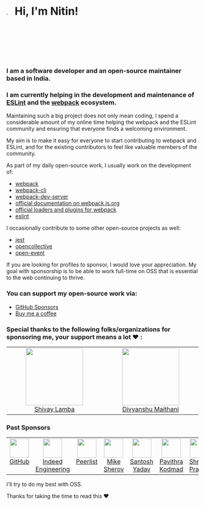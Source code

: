 # <img src="https://raw.githubusercontent.com/aemmadi/aemmadi/master/wave.gif" width="3%"> Hi, I'm Nitin!

### __I am a software developer and an open-source maintainer based in India.__ 

 ### __I am currently helping in the development and maintenance of [__ESLint__](https://github.com/eslint/eslint) and the [__webpack__](https://github.com/webpack/webpack) ecosystem.__

Maintaining such a big project does not only mean coding, I spend a considerable amount of my online time helping the webpack and the ESLint community and ensuring that everyone finds a welcoming environment.

My aim is to make it easy for everyone to start contributing to webpack and ESLint, and for the existing contributors to feel like valuable members of the community.

As part of my daily open-source work, I usually work on the development of: 

- [webpack](https://github.com/webpack/webpack) 
- [webpack-cli](https://github.com/webpack/webpack-cli) 
- [webpack-dev-server](https://github.com/webpack/webpack-dev-server)
- [official documentation on webpack.js.org](https://github.com/webpack/webpack.js.org)
- [official loaders and plugins for webpack](https://github.com/webpack-contrib)
- [eslint](https://github.com/eslint/eslint)


I occasionally contribute to some other open-source projects as well:

- [jest](https://github.com/facebook/jest)
- [opencollective](https://github.com/opencollective/opencollective)
- [open-event](https://github.com/fossasia/open-event-frontend)


If you are looking for profiles to sponsor, I would love your appreciation. My goal with sponsorship is to be able to work full-time on OSS that is essential to the web continuing to thrive.

### You can support my open-source work via:

- [GitHub Sponsors](https://github.com/sponsors/snitin315)
- [Buy me a coffee](https://www.buymeacoffee.com/snitin315)

### Special thanks to the following folks/organizations for sponsoring me, your support means a lot ♥️ :

<table>
<tbody>
 <tr>
  <td align="center" valign="top" width="20%">
   <a href="https://github.com/shivaylamba">
    <img src="https://github.com/shivaylamba.png?s=100" width="150" height="150"><br />
     Shivay Lamba
   </a>
  </td>
  <td align="center" valign="top" width="20%">
   <a href="https://github.com/divyanshu013">
    <img src="https://github.com/divyanshu013.png?s=100" width="150" height="150"><br />
     Divyanshu Maithani 
   </a>
  </td>
 </tr>
</tbody>
</table>

### Past Sponsors

<table>
<tbody>
 <tr>
  <td align="center" valign="top" width="20%">
   <a href="https://github.com/github">
    <img src="https://github.com/github.png?s=100" width="50" height="50"><br />
    GitHub
   </a>
  </td>
  <td align="center" valign="top" width="20%">
   <a href="https://github.com/indeedeng">
    <img src="https://github.com/indeedeng.png?s=100" width="50" height="50"><br />
     Indeed Engineering 
   </a>
  </td>
  <td align="center" valign="top" width="20%">
   <a href="https://github.com/PeerlistHQ">
    <img src="https://github.com/PeerlistHQ.png?s=100" width="50" height="50"><br />
     Peerlist
   </a>
  </td>
  <td align="center" valign="top" width="20%">
   <a href="https://github.com/mikesherov">
    <img src="https://github.com/mikesherov.png?s=100" width="50" height="50"><br />
    Mike Sherov
   </a>
  </td>
  <td align="center" valign="top" width="20%">
   <a href="https://github.com/santoshyadavdev">
    <img src="https://github.com/santoshyadavdev.png?s=100" width="50" height="50"><br />
    Santosh Yadav
   </a>
  </td>
  <td align="center" valign="top" width="20%">
   <a href="https://github.com/pksjce">
    <img src="https://github.com/pksjce.png?s=100" width="50" height="50"><br />
     Pavithra Kodmad
   </a>
  </td>
  <td align="center" valign="top" width="20%">
   <a href="https://github.com/ShreyaPrasad1209">
    <img src="https://github.com/ShreyaPrasad1209.png?s=100" width="50" height="50"><br />
    Shreya Prasad
   </a>
  </td>
 <td align="center" valign="top" width="20%">
   <a href="https://github.com/pushpak1300">
    <img src="https://github.com/pushpak1300.png?s=100" width="50" height="50"><br />
    Pushpak Chhajed
   </a>
  </td>  
  <td align="center" valign="top" width="20%">
   <a href="https://github.com/ptrthomas">
    <img src="https://github.com/ptrthomas.png?s=100" width="50" height="50"><br />
     Peter Thomas
   </a>
  </td>
  <td align="center" valign="top" width="20%">
   <a href="https://github.com/shirshandu">
    <img src="https://github.com/shirshandu.png?s=100" width="50" height="50"><br />
     Shirshandu Bhattacharjee 
   </a>
  </td>
  <td align="center" valign="top" width="20%">
   <a href="https://github.com/missionmike">
    <img src="https://github.com/missionmike.png?s=100" width="50" height="50"><br />
     Michael Dinerstein
   </a>
  </td>
  <td align="center" valign="top" width="20%">
   <a href="https://github.com/limonte ">
    <img src="https://github.com/limonte.png?s=100" width="50" height="50"><br />
     Limon Monte 
   </a>
  </td>
 </tr>
 
</tbody>
</table>

I'll try to do my best with OSS.

Thanks for taking the time to read this :hearts:

<!--

![Metrics](https://metrics.lecoq.io/snitin315?template=classic&repositories.affiliations=&base.repositories=0&base.metadata=0&isocalendar=1&achievements=1&notable=1&isocalendar.duration=half-year&achievements.threshold=C&achievements.secrets=true&achievements.display=detailed&achievements.limit=0&notable.repositories=false&config.timezone=Asia%2FCalcutta)

**snitin315/snitin315** is a ✨ _special_ ✨ repository because its `README.md` (this file) appears on your GitHub profile.

Here are some ideas to get you started:

- 🔭 I’m currently working on ...
- 🌱 I’m currently learning ...
- 👯 I’m looking to collaborate on ...
- 🤔 I’m looking for help with ...
- 💬 Ask me about ...
- 📫 How to reach me: ...
- 😄 Pronouns: ...
- ⚡ Fun fact: ...
-->
